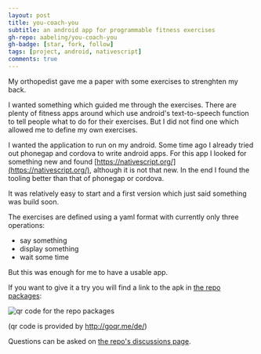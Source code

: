 ```yaml
---
layout: post
title: you-coach-you
subtitle: an android app for programmable fitness exercises
gh-repo: aabeling/you-coach-you
gh-badge: [star, fork, follow]
tags: [project, android, nativescript]
comments: true
---
```


My orthopedist gave me a paper with some exercises to strenghten my back.    

I wanted something which guided me through the exercises. There are plenty of fitness apps around which use android's text-to-speech function to tell people what to do for their exercises. But I did not find one which allowed me to define my own exercises.

I wanted the application to run on my android. Some time ago I already tried out phonegap and cordova to write android apps. For this app I looked for something new and found [https://nativescript.org/](https://nativescript.org/), although it is not that new. In the end I found the tooling better than that of phonegap or cordova.

It was relatively easy to start and a first version which just said something was build soon.

The exercises are defined using a yaml format with currently only three operations:
* say something
* display something
* wait some time

But this was enough for me to have a usable app.

If you want to give it a try you will find a link to the apk in
[the repo packages](https://github.com/aabeling/you-coach-you/packages/551990):

![qr code for the repo packages](https://api.qrserver.com/v1/create-qr-code/?color=000000&bgcolor=FFFFFF&data=https%3A%2F%2Fgithub.com%2Faabeling%2Fyou-coach-you%2Fpackages%2F551990&qzone=1&margin=0&size=200x200&ecc=L "repo packages")

(qr code is provided by http://goqr.me/de/)

Questions can be asked on [the repo's discussions page](https://github.com/aabeling/you-coach-you/discussions).

